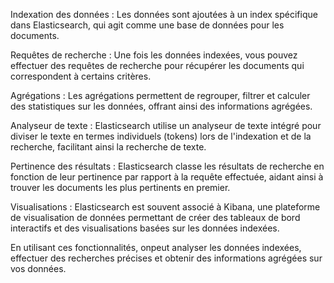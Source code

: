 Indexation des données : Les données sont ajoutées à un index spécifique dans Elasticsearch, qui agit comme une base de données pour les documents.

Requêtes de recherche : Une fois les données indexées, vous pouvez effectuer des requêtes de recherche pour récupérer les documents qui correspondent à certains critères.

Agrégations : Les agrégations permettent de regrouper, filtrer et calculer des statistiques sur les données, offrant ainsi des informations agrégées.

Analyseur de texte : Elasticsearch utilise un analyseur de texte intégré pour diviser le texte en termes individuels (tokens) lors de l'indexation et de la recherche, facilitant ainsi la recherche de texte.

Pertinence des résultats : Elasticsearch classe les résultats de recherche en fonction de leur pertinence par rapport à la requête effectuée, aidant ainsi à trouver les documents les plus pertinents en premier.

Visualisations : Elasticsearch est souvent associé à Kibana, une plateforme de visualisation de données permettant de créer des tableaux de bord interactifs et des visualisations basées sur les données indexées.

En utilisant ces fonctionnalités, onpeut analyser les données indexées, effectuer des recherches précises et obtenir des informations agrégées sur vos données.
